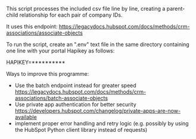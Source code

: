 This script processes the included csv file line by line, creating a parent-child relationship for each pair of company IDs.

It uses this endpoint: https://legacydocs.hubspot.com/docs/methods/crm-associations/associate-objects

To run the script, create an ".env" text file in the same directory containing one line with your portal Hapikey as follows:

HAPIKEY=**********

Ways to improve this programme:

* Use the batch endpoint instead for greater speed https://legacydocs.hubspot.com/docs/methods/crm-associations/batch-associate-objects
* Use private app authentication for better security https://developers.hubspot.com/changelog/private-apps-are-now-available
* implement proper error handling and retry logic (e.g. possibly by using the HubSpot Python client library instead of requests)
